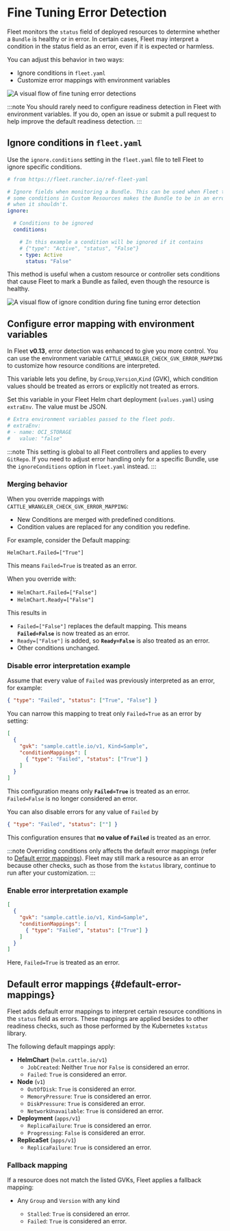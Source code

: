 # Fine Tuning Error Detection

Fleet monitors the `status` field of deployed resources to determine whether a `Bundle` is healthy or in error. In certain cases, Fleet may interpret a condition in the status field as an error, even if it is expected or harmless.

You can adjust this behavior in two ways:

* Ignore conditions in `fleet.yaml`  
* Customize error mappings with environment variables

![A visual flow of fine tuning error detections](../static/img/fine-tune-error-flow.svg)

:::note
You should rarely need to configure readiness detection in Fleet with environment variables. If you do, open an issue or submit a pull request to help improve the default readiness detection.
:::

## **Ignore conditions in `fleet.yaml`**

Use the `ignore.conditions` setting in the `fleet.yaml` file to tell Fleet to ignore specific conditions.

```yaml
# from https://fleet.rancher.io/ref-fleet-yaml

# Ignore fields when monitoring a Bundle. This can be used when Fleet thinks
# some conditions in Custom Resources makes the Bundle to be in an error state
# when it shouldn't.
ignore:

  # Conditions to be ignored
  conditions:

    # In this example a condition will be ignored if it contains
    # {"type": "Active", "status", "False"}
    - type: Active
      status: "False"
```

This method is useful when a custom resource or controller sets conditions that cause Fleet to mark a Bundle as failed, even though the resource is healthy.

![A visual flow of ignore condition during fine tuning error detection](../static/img/fine-tune-error-ingore.svg)

## **Configure error mapping with environment variables**

In Fleet **v0.13**, error detection was enhanced to give you more control. You can use the environment variable  `CATTLE_WRANGLER_CHECK_GVK_ERROR_MAPPING` to customize how resource conditions are interpreted.

This variable lets you define, by `Group`,`Version`,`Kind` (GVK), which condition values should be treated as errors or explicitly not treated as errors.

Set this variable in your Fleet Helm chart deployment (`values.yaml`) using `extraEnv`. The value must be JSON.

```yaml
# Extra environment variables passed to the fleet pods.
# extraEnv:
# - name: OCI_STORAGE
#   value: "false"
```
:::note
This setting is global to all Fleet controllers and applies to every `GitRepo`. If you need to adjust error handling only for a specific Bundle, use the `ignoreConditions` option in `fleet.yaml` instead.
:::

### Merging behavior

When you override mappings with `CATTLE_WRANGLER_CHECK_GVK_ERROR_MAPPING`:

* New Conditions are merged with predefined conditions.  
* Condition values are replaced for any condition you redefine.

For example, consider the Default mapping: 

`HelmChart.Failed=["True"]`

This means `Failed=True` is treated as an error.

When you override with:

* `HelmChart.Failed=["False"]`  
* `HelmChart.Ready=["False"]`

This results in 

* `Failed=["False"]` replaces the default mapping. This means **`Failed=False`** is now treated as an error.  
* `Ready=["False"]` is added, so **`Ready=False`** is also treated as an error.  
* Other conditions unchanged.

### Disable error interpretation example

Assume that every value of `Failed` was previously interpreted as an error, for example:

```json
{ "type": "Failed", "status": ["True", "False"] }
```
You can narrow this mapping to treat only `Failed=True` as an error by setting:

```json
[
  {
    "gvk": "sample.cattle.io/v1, Kind=Sample",
    "conditionMappings": [
      { "type": "Failed", "status": ["True"] } 
    ]
  }
]
```

This configuration means only **`Failed=True`** is treated as an error. `Failed=False` is no longer considered an error.

You can also disable errors for any value of `Failed` by

```json
{ "type": "Failed", "status": [""] } 

```

This configuration ensures that **no value of `Failed`** is treated as an error.

:::note
Overriding conditions only affects the default error mappings (refer to [Default error mappings](#default-error-mappings)). Fleet may still mark a resource as an error because other checks, such as those from the `kstatus` library, continue to run after your customization.
:::

### Enable error interpretation example

```json
[
  {
    "gvk": "sample.cattle.io/v1, Kind=Sample",
    "conditionMappings": [
      { "type": "Failed", "status": ["True"] }
    ]
  }
]

```

Here, `Failed=True` is treated as an error.

## Default error mappings {#default-error-mappings}

Fleet adds default error mappings to interpret certain resource conditions in the `status` field as errors. These mappings are applied besides to other readiness checks, such as those performed by the Kubernetes `kstatus` library.

The following default mappings apply:

* **HelmChart** (`helm.cattle.io/v1`)  
  * `JobCreated`: Neither `True` nor `False` is considered an error.  
  * `Failed`: `True` is considered an error.  
* **Node** (`v1`)  
  * `OutOfDisk`: `True` is considered an error.  
  * `MemoryPressure`: `True` is considered an error.  
  * `DiskPressure`: `True` is considered an error.  
  * `NetworkUnavailable`: `True` is considered an error.  
* **Deployment** (`apps/v1`)  
  * `ReplicaFailure`: `True` is considered an error.  
  * `Progressing`: `False` is considered an error.  
* **ReplicaSet** (`apps/v1`)  
  * `ReplicaFailure`: `True` is considered an error.

### Fallback mapping

If a resource does not match the listed GVKs, Fleet applies a fallback mapping:

* Any `Group` and `Version` with any kind

  * `Stalled`: `True` is considered an error.  
  * `Failed`: `True` is considered an error.

